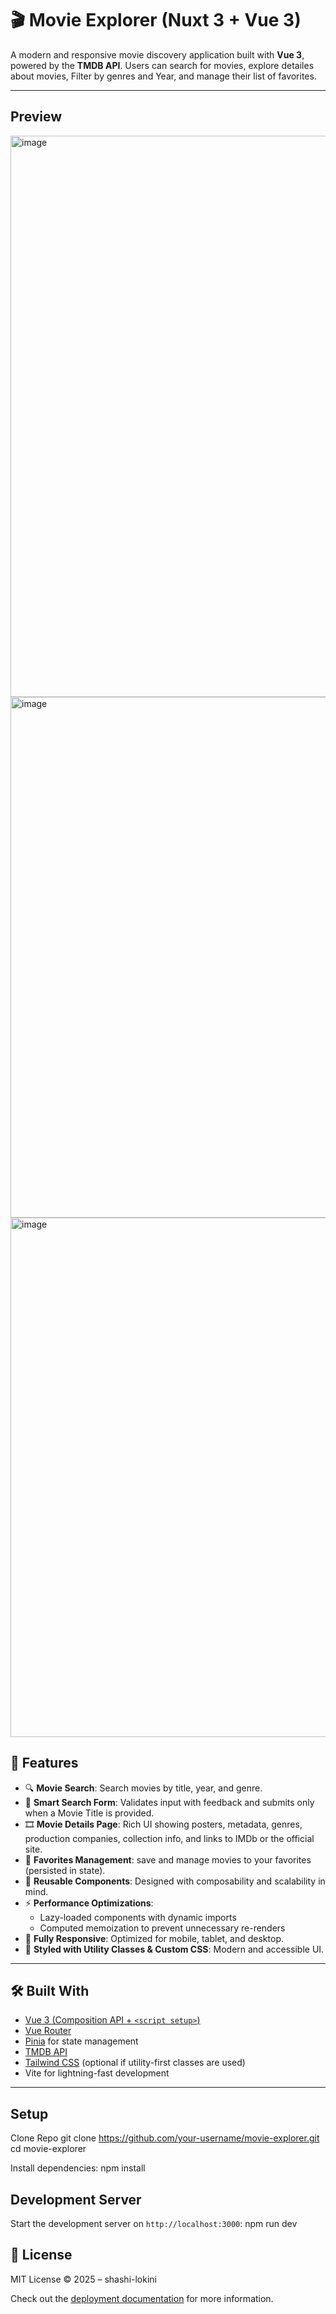 # 🎬 Movie Explorer (Nuxt 3 + Vue 3)

A modern and responsive movie discovery application built with **Vue 3**, powered by the **TMDB API**. Users can search for movies, explore detailes about movies, Filter by genres and Year, and manage their list of favorites.

---
## Preview
<img width="1915" height="898" alt="image" src="https://github.com/user-attachments/assets/2f52c02b-882d-491c-a4d2-e520426fa3b7" />
<img width="1918" height="833" alt="image" src="https://github.com/user-attachments/assets/0c99ffcf-f394-4f37-912f-df2cd877a560" />
<img width="1902" height="831" alt="image" src="https://github.com/user-attachments/assets/01c357e1-e797-4a0d-b3ce-3ea2ada28f21" />


## 🚀 Features

- 🔍 **Movie Search**: Search movies by title, year, and genre.
- 🧠 **Smart Search Form**: Validates input with feedback and submits only when a Movie Title is provided.
- 🎞️ **Movie Details Page**: Rich UI showing posters, metadata, genres, production companies, collection info, and links to IMDb or the official site.
- 💾 **Favorites Management**: save and manage movies to your favorites (persisted in state).
- 🧱 **Reusable Components**: Designed with composability and scalability in mind.
- ⚡ **Performance Optimizations**:
  - Lazy-loaded components with dynamic imports
  - Computed memoization to prevent unnecessary re-renders
- 📱 **Fully Responsive**: Optimized for mobile, tablet, and desktop.
- 🎨 **Styled with Utility Classes & Custom CSS**: Modern and accessible UI.

---

## 🛠️ Built With

- [Vue 3 (Composition API + `<script setup>`)](https://vuejs.org)
- [Vue Router](https://router.vuejs.org)
- [Pinia](https://pinia.vuejs.org) for state management
- [TMDB API](https://www.themoviedb.org/documentation/api)
- [Tailwind CSS](https://tailwindcss.com) (optional if utility-first classes are used)
- Vite for lightning-fast development

---

## Setup
Clone Repo
git clone https://github.com/your-username/movie-explorer.git
cd movie-explorer


Install dependencies:
npm install


## Development Server
Start the development server on `http://localhost:3000`:
npm run dev

## 📜 License
MIT License © 2025 – shashi-lokini

Check out the [deployment documentation](https://nuxt.com/docs/getting-started/deployment) for more information.
